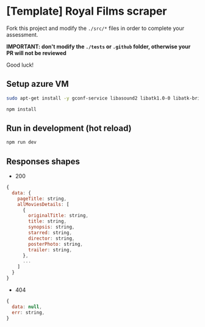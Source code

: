 # [Template] Royal Films scraper

Fork this project and modify the `./src/*` files in order to complete your assessment.

**IMPORTANT: don't modify the `./tests` or `.github` folder, otherwise your PR will not be reviewed**

Good luck!

## Setup azure VM
```bash
sudo apt-get install -y gconf-service libasound2 libatk1.0-0 libatk-bridge2.0-0 libc6 libcairo2 libcups2 libdbus-1-3 libexpat1 libfontconfig1 libgcc1 libgconf-2-4 libgdk-pixbuf2.0-0 libglib2.0-0 libgtk-3-0 libnspr4 libpango-1.0-0 libpangocairo-1.0-0 libstdc++6 libx11-6 libx11-xcb1 libxcb1 libxcomposite1 libxcursor1 libxdamage1 libxext6 libxfixes3 libxi6 libxrandr2 libxrender1 libxss1 libxtst6 ca-certificates fonts-liberation libappindicator1 libnss3 lsb-release xdg-utils wget libgbm-dev

npm install
```

## Run in development (hot reload)
```bash
npm run dev
```

## Responses shapes

- 200
```js
{
  data: {
    pageTitle: string,
    allMoviesDetails: [
      {
        originalTitle: string,
        title: string,
        synopsis: string,
        starred: string,
        director: string,
        posterPhoto: string,
        trailer: string,
      },
      ...
    ]
  }
}
```
- 404
```js
{
  data: null,
  err: string,
}
```
